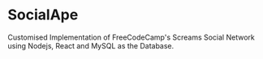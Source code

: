 # SocialApe
Customised Implementation of FreeCodeCamp's Screams Social Network using Nodejs, React and MySQL as the Database.

